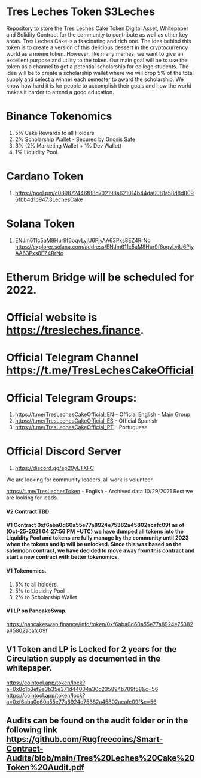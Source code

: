 # Tres Leches Token $3Leches
Repository to store the Tres Leches Cake Token Digital Asset, Whitepaper and Solidity Contract for the community to contribute as well as other key areas.
Tres Leches Cake is a fascinating and rich one. The idea behind this token is to create a version of this delicious dessert in the cryptocurrency world as a meme token. However, like many memes, we want to give an excellent purpose and utility to the token. Our main goal will be to use the token as a channel to get a potential scholarship for college students. The idea will be to create a scholarship wallet where we will drop 5% of the total supply and select a winner each semester to award the scholarship. We know how hard it is for people to accomplish their goals and how the world makes it harder to attend a good education.

# Binance Tokenomics
1. 5% Cake Rewards to all Holders
2. 2% Scholarship Wallet - Secured by Gnosis Safe
3. 3% (2% Marketing Wallet + 1% Dev Wallet)
4. 1% Liquidity Pool.

# Cardano Token
1. https://pool.pm/c089872446f88d702198a621014b44da0081a58d8d0096fbb4d1b947.3LechesCake

# Solana Token
1. ENJm611c5aM8Hur9f6oqvLyjU6PjyAA63Pxs8EZ4RrNo https://explorer.solana.com/address/ENJm611c5aM8Hur9f6oqvLyjU6PjyAA63Pxs8EZ4RrNo

# Etherum Bridge will be scheduled for 2022.


# Official website is https://tresleches.finance.
# Official Telegram Channel https://t.me/TresLechesCakeOfficial
# Official Telegram Groups:
1. https://t.me/TresLechesCakeOfficial_EN - Official English - Main Group
2. https://t.me/TresLechesCakeOfficial_ES - Official Spanish
3. https://t.me/TresLechesCakeOfficial_PT - Portuguese

# Official Discord Server
1. https://discord.gg/ep29yETXFC

We are looking for community leaders, all work is volunteer.

https://t.me/TresLechesToken - English - Archived data 10/29/2021
Rest we are looking for leads.

#### V2 Contract TBD

#### V1 Contract <b>0xf6aba0d60a55e77a8924e75382a45802acafc09f</b> as of (Oct-25-2021 04:27:56 PM +UTC) we have dumped all tokens into the Liquidity Pool and tokens are fully manage by the community until 2023 when the tokens and lp will be unlocked. Since this was based on the safemoon contract, we have decided to move away from this contract and start a new contract with better tokenomics.
#### V1 Tokenomics.
1. 5% to all holders.
2. 5% to Liquidity Pool
3. 2% to Scholarship Wallet
#### V1 LP on PancakeSwap.
https://pancakeswap.finance/info/token/0xf6aba0d60a55e77a8924e75382a45802acafc09f
## V1 Token and LP is Locked for 2 years for the Circulation supply as documented in the whitepaper.
https://cointool.app/token/lock?a=0x8c1b3ef9e3b35e371d44004a30d235894b709f58&c=56
https://cointool.app/token/lock?a=0xf6aba0d60a55e77a8924e75382a45802acafc09f&c=56


## Audits can be found on the audit folder or in the following link https://github.com/Rugfreecoins/Smart-Contract-Audits/blob/main/Tres%20Leches%20Cake%20Token%20Audit.pdf